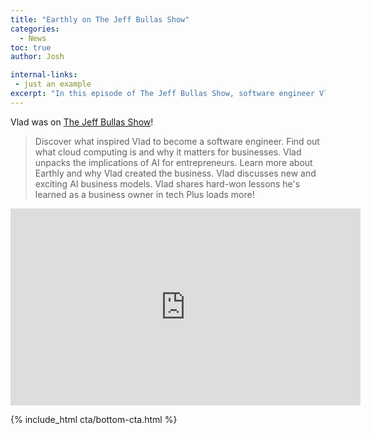 ```yaml
---
title: "Earthly on The Jeff Bullas Show"
categories:
  - News
toc: true
author: Josh

internal-links:
 - just an example
excerpt: "In this episode of The Jeff Bullas Show, software engineer Vlad shares his journey and insights into cloud computing, AI, and entrepreneurship. Discover the story behind Earthly and gain valuable lessons from Vlad's experience as a tech business owner. Don't miss out on this engaging conversation!"
---
```


Vlad was on [The Jeff Bullas Show](https://www.jeffbullas.com/podcast/)!

> Discover what inspired Vlad to become a software engineer. Find out what cloud computing is and why it matters for businesses.
Vlad unpacks the implications of AI for entrepreneurs. Learn more about Earthly and why Vlad created the business. Vlad discusses new and exciting AI business models. Vlad shares hard-won lessons he's learned as a business owner in tech
Plus loads more!

<iframe width="560" height="315" src="https://www.youtube.com/embed/k8Tot-RzJWo" title="YouTube video player" frameborder="0" allow="accelerometer; autoplay; clipboard-write; encrypted-media; gyroscope; picture-in-picture; web-share" allowfullscreen></iframe>

<br>

{% include_html cta/bottom-cta.html %}
